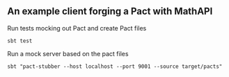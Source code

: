 ## An example client forging a Pact with MathAPI

Run tests mocking out Pact and create Pact files

```sbt test```


Run a mock server based on the pact files

```sbt "pact-stubber --host localhost --port 9001 --source target/pacts"```
